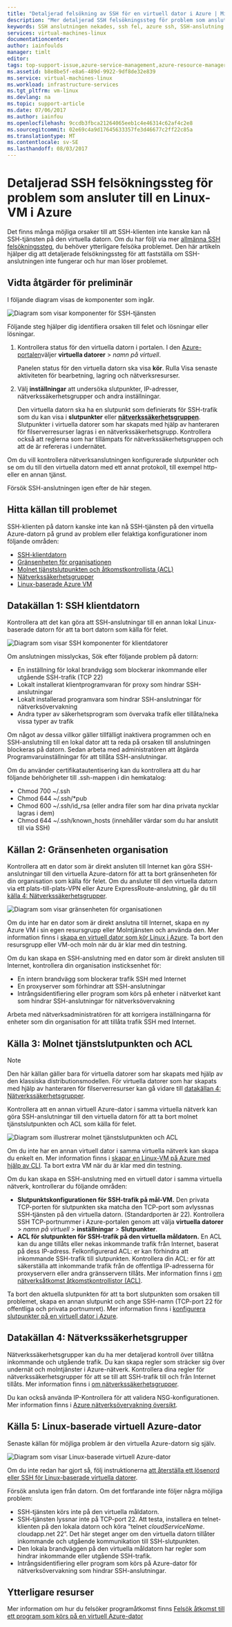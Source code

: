 ```yaml
---
title: "Detaljerad felsökning av SSH för en virtuell dator i Azure | Microsoft Docs"
description: "Mer detaljerad SSH felsökningssteg för problem som ansluter till en virtuell Azure-dator"
keywords: SSH anslutningen nekades, ssh fel, azure ssh, SSH-anslutning misslyckades
services: virtual-machines-linux
documentationcenter: 
author: iainfoulds
manager: timlt
editor: 
tags: top-support-issue,azure-service-management,azure-resource-manager
ms.assetid: b8e8be5f-e8a6-489d-9922-9df8de32e839
ms.service: virtual-machines-linux
ms.workload: infrastructure-services
ms.tgt_pltfrm: vm-linux
ms.devlang: na
ms.topic: support-article
ms.date: 07/06/2017
ms.author: iainfou
ms.openlocfilehash: 9ccdb3fbca21264065eeb1c4e46314c62af4c2e8
ms.sourcegitcommit: 02e69c4a9d17645633357fe3d46677c2ff22c85a
ms.translationtype: MT
ms.contentlocale: sv-SE
ms.lasthandoff: 08/03/2017
---
```

# <a name="detailed-ssh-troubleshooting-steps-for-issues-connecting-to-a-linux-vm-in-azure"></a>Detaljerad SSH felsökningssteg för problem som ansluter till en Linux-VM i Azure
Det finns många möjliga orsaker till att SSH-klienten inte kanske kan nå SSH-tjänsten på den virtuella datorn. Om du har följt via mer [allmänna SSH felsökningssteg](troubleshoot-ssh-connection.md), du behöver ytterligare felsöka problemet. Den här artikeln hjälper dig att detaljerade felsökningssteg för att fastställa om SSH-anslutningen inte fungerar och hur man löser problemet.

## <a name="take-preliminary-steps"></a>Vidta åtgärder för preliminär
I följande diagram visas de komponenter som ingår.

![Diagram som visar komponenter för SSH-tjänsten](./media/detailed-troubleshoot-ssh-connection/ssh-tshoot1.png)

Följande steg hjälper dig identifiera orsaken till felet och lösningar eller lösningar.

1. Kontrollera status för den virtuella datorn i portalen.
   I den [Azure-portalen](https://portal.azure.com)väljer **virtuella datorer** > *namn på virtuell*.

   Panelen status för den virtuella datorn ska visa **kör**. Rulla Visa senaste aktiviteten för bearbetning, lagring och nätverksresurser.

2. Välj **inställningar** att undersöka slutpunkter, IP-adresser, nätverkssäkerhetsgrupper och andra inställningar.

   Den virtuella datorn ska ha en slutpunkt som definierats för SSH-trafik som du kan visa i **slutpunkter** eller  **[nätverkssäkerhetsgruppen](../../virtual-network/virtual-networks-nsg.md)**. Slutpunkter i virtuella datorer som har skapats med hjälp av hanteraren för filserverresurser lagras i en nätverkssäkerhetsgrupp. Kontrollera också att reglerna som har tillämpats för nätverkssäkerhetsgruppen och att de är refereras i undernätet.

Om du vill kontrollera nätverksanslutningen konfigurerade slutpunkter och se om du till den virtuella datorn med ett annat protokoll, till exempel http- eller en annan tjänst.

Försök SSH-anslutningen igen efter de här stegen.

## <a name="find-the-source-of-the-issue"></a>Hitta källan till problemet
SSH-klienten på datorn kanske inte kan nå SSH-tjänsten på den virtuella Azure-datorn på grund av problem eller felaktiga konfigurationer inom följande områden:

* [SSH-klientdatorn](#source-1-ssh-client-computer)
* [Gränsenheten för organisationen](#source-2-organization-edge-device)
* [Molnet tjänstslutpunkten och åtkomstkontrollista (ACL)](#source-3-cloud-service-endpoint-and-acl)
* [Nätverkssäkerhetsgrupper](#source-4-network-security-groups)
* [Linux-baserade Azure VM](#source-5-linux-based-azure-virtual-machine)

## <a name="source-1-ssh-client-computer"></a>Datakällan 1: SSH klientdatorn
Kontrollera att det kan göra att SSH-anslutningar till en annan lokal Linux-baserade datorn för att ta bort datorn som källa för felet.

![Diagram som visar SSH komponenter för klientdatorer](./media/detailed-troubleshoot-ssh-connection/ssh-tshoot2.png)

Om anslutningen misslyckas, Sök efter följande problem på datorn:

* En inställning för lokal brandvägg som blockerar inkommande eller utgående SSH-trafik (TCP 22)
* Lokalt installerat klientprogramvaran för proxy som hindrar SSH-anslutningar
* Lokalt installerad programvara som hindrar SSH-anslutningar för nätverksövervakning
* Andra typer av säkerhetsprogram som övervaka trafik eller tillåta/neka vissa typer av trafik

Om något av dessa villkor gäller tillfälligt inaktivera programmen och en SSH-anslutning till en lokal dator att ta reda på orsaken till anslutningen blockeras på datorn. Sedan arbeta med administratören att åtgärda Programvaruinställningar för att tillåta SSH-anslutningar.

Om du använder certifikatautentisering kan du kontrollera att du har följande behörigheter till .ssh-mappen i din hemkatalog:

* Chmod 700 ~/.ssh
* Chmod 644 ~/.ssh/\*pub
* Chmod 600 ~/.ssh/id_rsa (eller andra filer som har dina privata nycklar lagras i dem)
* Chmod 644 ~/.ssh/known_hosts (innehåller värdar som du har anslutit till via SSH)

## <a name="source-2-organization-edge-device"></a>Källan 2: Gränsenheten organisation
Kontrollera att en dator som är direkt ansluten till Internet kan göra SSH-anslutningar till den virtuella Azure-datorn för att ta bort gränsenheten för din organisation som källa för felet. Om du ansluter till den virtuella datorn via ett plats-till-plats-VPN eller Azure ExpressRoute-anslutning, går du till [källa 4: Nätverkssäkerhetsgrupper](#nsg).

![Diagram som visar gränsenheten för organisationen](./media/detailed-troubleshoot-ssh-connection/ssh-tshoot3.png)

Om du inte har en dator som är direkt anslutna till Internet, skapa en ny Azure VM i sin egen resursgrupp eller Molntjänsten och använda den. Mer information finns i [skapa en virtuell dator som kör Linux i Azure](quick-create-cli.md). Ta bort den resursgrupp eller VM-och moln när du är klar med din testning.

Om du kan skapa en SSH-anslutning med en dator som är direkt ansluten till Internet, kontrollera din organisation insticksenhet för:

* En intern brandvägg som blockerar trafik SSH med Internet
* En proxyserver som förhindrar att SSH-anslutningar
* Intrångsidentifiering eller program som körs på enheter i nätverket kant som hindrar SSH-anslutningar för nätverksövervakning

Arbeta med nätverksadministratören för att korrigera inställningarna för enheter som din organisation för att tillåta trafik SSH med Internet.

## <a name="source-3-cloud-service-endpoint-and-acl"></a>Källa 3: Molnet tjänstslutpunkten och ACL
> [!NOTE]
> Den här källan gäller bara för virtuella datorer som har skapats med hjälp av den klassiska distributionsmodellen. För virtuella datorer som har skapats med hjälp av hanteraren för filserverresurser kan gå vidare till [datakällan 4: Nätverkssäkerhetsgrupper](#nsg).

Kontrollera att en annan virtuell Azure-dator i samma virtuella nätverk kan göra SSH-anslutningar till den virtuella datorn för att ta bort molnet tjänstslutpunkten och ACL som källa för felet.

![Diagram som illustrerar molnet tjänstslutpunkten och ACL](./media/detailed-troubleshoot-ssh-connection/ssh-tshoot4.png)

Om du inte har en annan virtuell dator i samma virtuella nätverk kan skapa du enkelt en. Mer information finns i [skapar en Linux-VM på Azure med hjälp av CLI](quick-create-cli.md). Ta bort extra VM när du är klar med din testning.

Om du kan skapa en SSH-anslutning med en virtuell dator i samma virtuella nätverk, kontrollerar du följande områden:

* **Slutpunktskonfigurationen för SSH-trafik på mål-VM.** Den privata TCP-porten för slutpunkten ska matcha den TCP-port som avlyssnas SSH-tjänsten på den virtuella datorn. (Standardporten är 22). Kontrollera SSH TCP-portnummer i Azure-portalen genom att välja **virtuella datorer** > *namn på virtuell* > **inställningar**  >   **Slutpunkter**.
* **ACL för slutpunkten för SSH-trafik på den virtuella måldatorn.** En ACL kan du ange tillåts eller nekas inkommande trafik från Internet, baserat på dess IP-adress. Felkonfigurerad ACL: er kan förhindra att inkommande SSH-trafik till slutpunkten. Kontrollera din ACL: er för att säkerställa att inkommande trafik från de offentliga IP-adresserna för proxyservern eller andra gränsservern tillåts. Mer information finns i [om nätverksåtkomst åtkomstkontrollistor (ACL)](../../virtual-network/virtual-networks-acl.md).

Ta bort den aktuella slutpunkten för att ta bort slutpunkten som orsaken till problemet, skapa en annan slutpunkt och ange SSH-namn (TCP-port 22 för offentliga och privata portnumret). Mer information finns i [konfigurera slutpunkter på en virtuell dator i Azure](../windows/classic/setup-endpoints.md?toc=%2fazure%2fvirtual-machines%2fwindows%2fclassic%2ftoc.json).

<a id="nsg"></a>

## <a name="source-4-network-security-groups"></a>Datakällan 4: Nätverkssäkerhetsgrupper
Nätverkssäkerhetsgrupper kan du ha mer detaljerad kontroll över tillåtna inkommande och utgående trafik. Du kan skapa regler som sträcker sig över undernät och molntjänster i Azure-nätverk. Kontrollera dina regler för nätverkssäkerhetsgrupper för att se till att SSH-trafik till och från Internet tillåts.
Mer information finns i [om nätverkssäkerhetsgrupper](../../virtual-network/virtual-networks-nsg.md).

Du kan också använda IP-Kontrollera för att validera NSG-konfigurationen. Mer information finns i [Azure nätverksövervakning översikt](https://docs.microsoft.com/en-us/azure/network-watcher/network-watcher-monitoring-overview). 

## <a name="source-5-linux-based-azure-virtual-machine"></a>Källa 5: Linux-baserade virtuell Azure-dator
Senaste källan för möjliga problem är den virtuella Azure-datorn sig själv.

![Diagram som visar Linux-baserade virtuell Azure-dator](./media/detailed-troubleshoot-ssh-connection/ssh-tshoot5.png)

Om du inte redan har gjort så, följ instruktionerna [att återställa ett lösenord eller SSH för Linux-baserade virtuella datorer](classic/reset-access.md?toc=%2fazure%2fvirtual-machines%2flinux%2fclassic%2ftoc.json).

Försök ansluta igen från datorn. Om det fortfarande inte följer några möjliga problem:

* SSH-tjänsten körs inte på den virtuella måldatorn.
* SSH-tjänsten lyssnar inte på TCP-port 22. Att testa, installera en telnet-klienten på den lokala datorn och köra ”telnet *cloudServiceName*. cloudapp.net 22”. Det här steget anger om den virtuella datorn tillåter inkommande och utgående kommunikation till SSH-slutpunkten.
* Den lokala brandväggen på den virtuella måldatorn har regler som hindrar inkommande eller utgående SSH-trafik.
* Intrångsidentifiering eller program som körs på Azure-dator för nätverksövervakning som hindrar SSH-anslutningar.

## <a name="additional-resources"></a>Ytterligare resurser
Mer information om hur du felsöker programåtkomst finns [Felsök åtkomst till ett program som körs på en virtuell Azure-dator](troubleshoot-app-connection.md)
